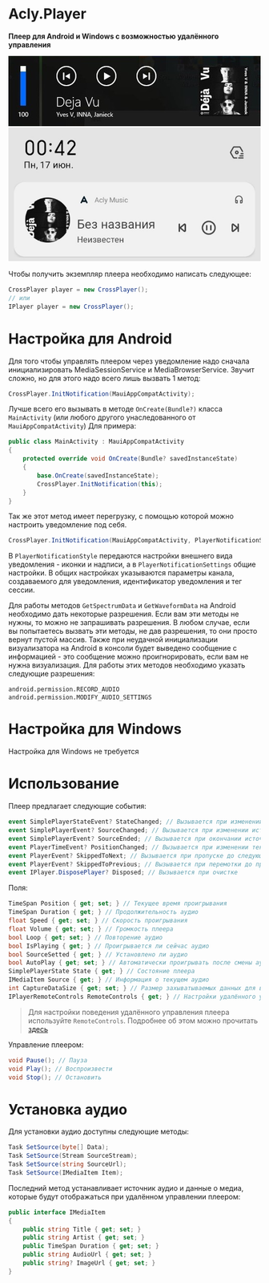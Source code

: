 # Acly.Player
**Плеер для Android и Windows с возможностью удалённого управления**

![Windows](https://raw.githubusercontent.com/Laeslaraftor/Acly.Player/master/Acly.Player/Preview/Win.jpg)
![Android](https://raw.githubusercontent.com/Laeslaraftor/Acly.Player/master/Acly.Player/Preview/Android.jpg)

Чтобы получить экземпляр плеера необходимо написать следующее:

```c#
CrossPlayer player = new CrossPlayer();
// или
IPlayer player = new CrossPlayer();
```

# Настройка для Android

Для того чтобы управлять плеером через уведомление надо сначала инициализировать MediaSessionService и MediaBrowserService.
Звучит сложно, но для этого надо всего лишь вызвать 1 метод:

```c#
CrossPlayer.InitNotification(MauiAppCompatActivity);
```

Лучше всего его вызывать в методе `OnCreate(Bundle?)` класса `MainActivity` (или любого другого унаследованного от `MauiAppCompatActivity`)
Для примера:

```c#
public class MainActivity : MauiAppCompatActivity
{
    protected override void OnCreate(Bundle? savedInstanceState)
    {
        base.OnCreate(savedInstanceState);
        CrossPlayer.InitNotification(this);
    }
}
```

Так же этот метод имеет перегрузку, с помощью которой можно настроить уведомление под себя. 

```c#
CrossPlayer.InitNotification(MauiAppCompatActivity, PlayerNotificationStyle, PlayerNotificationSettings);
```

В `PlayerNotificationStyle` передаются настройки внешнего вида уведомления - иконки и надписи, а в `PlayerNotificationSettings` общие настройки.
В общих настройках указываются параметры канала, создаваемого для уведомления, идентификатор уведомления и тег сессии.

Для работы методов `GetSpectrumData` и `GetWaveformData` на Android необходимо дать некоторые разрешения. 
Если вам эти методы не нужны, то можно не запрашивать разрешения. 
В любом случае, если вы попытаетесь вызвать эти методы, не дав разрешения, то они просто вернут пустой массив.
Также при неудачной инициализации визуализатора на Android в консоли будет выведено сообщение с информацией - это сообщение можно проигнорировать, если вам не нужна визуализация.
Для работы этих методов необходимо указать следующие разрешения:

```
android.permission.RECORD_AUDIO
android.permission.MODIFY_AUDIO_SETTINGS
```

# Настройка для Windows

Настройка для Windows не требуется

# Использование

Плеер предлагает следующие события:

```c#
event SimplePlayerStateEvent? StateChanged; // Вызывается при изменении состояния плеера
event SimplePlayerEvent? SourceChanged; // Вызывается при изменении источника
event SimplePlayerEvent? SourceEnded; // Вызывается при окончании источника
event PlayerTimeEvent? PositionChanged; // Вызывается при изменении текущего времени проигрывания
event PlayerEvent? SkippedToNext; // Вызывается при пропуске до следующей песни
event PlayerEvent? SkippedToPrevious; // Вызывается при перемотки до предыдущей песни
event IPlayer.DisposePlayer? Disposed; // Вызывается при очистке
```

Поля:

```c#
TimeSpan Position { get; set; } // Текущее время проигрывания
TimeSpan Duration { get; } // Продолжительность аудио
float Speed { get; set; } // Скорость проигрывания
float Volume { get; set; } // Громкость плеера
bool Loop { get; set; } // Повторение аудио
bool IsPlaying { get; } // Проигрывается ли сейчас аудио
bool SourceSetted { get; } // Установлено ли аудио
bool AutoPlay { get; set; } // Автоматически проигрывать после смены аудио
SimplePlayerState State { get; } // Состояние плеера
IMediaItem Source { get; } // Информация о текущем аудио
int CaptureDataSize { get; set; } // Размер захыватываемых данных для визуализации (FFT, Waveform)
IPlayerRemoteControls RemoteControls { get; } // Настройки удалённого управления
```

> Для настройки поведения удалённого управления плеера используйте `RemoteControls`. 
Подробнее об этом можно прочитать [здесь](https://github.com/Laeslaraftor/Acly.Player/blob/master/Acly.Player/RemoteControls.md)

Управление плеером:

```c#
void Pause(); // Пауза
void Play(); // Воспроизвести
void Stop(); // Остановить
```

# Установка аудио

Для установки аудио доступны следующие методы:

```c#
Task SetSource(byte[] Data);
Task SetSource(Stream SourceStream);
Task SetSource(string SourceUrl);
Task SetSource(IMediaItem Item);
```

Последний метод устанавливает источник аудио и данные о медиа, которые будут отображаться при удалённом управлении плеером:

```c#
public interface IMediaItem
{
    public string Title { get; set; }
    public string Artist { get; set; }
    public TimeSpan Duration { get; set; }
    public string AudioUrl { get; set; }
    public string? ImageUrl { get; set; }
}
```